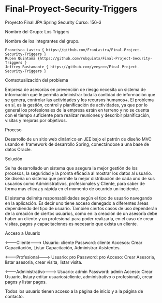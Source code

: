 # Final-Proyect-Security-Triggers
Proyecto Final JPA Spring Security
Curso: 156-3

Nombre del Grupo: Los Triggers


Nombre de los integrantes del grupo.

	Francisca Lastra { https://github.com/FranLastra/Final-Project-Security-Triggers }
	Rubén Quintana {https://github.com/rubquinta/Final-Project-Security-Triggers }
	Jeffrey Bustamante { https://github.com/yeeyeee/Final-Project-Security-Triggers }


Contextualización del problema

Empresa de asesorías en prevención de riesgo necesita un sistema de información que le permita administrar toda la cantidad de información que se genera, controlar las actividades y los recursos humanos+. El problema en sí, es la gestión, control y planificación de actividades, ya que por lo general los profesionales de la empresa están en terreno y no se cuenta con el tiempo suficiente para realizar reuniones y describir planificación, visitas y mejoras por objetivos.

Proceso

Desarrollo de un sitio web dinámico en JEE bajo el patrón de diseño MVC usando el framework de desarrollo Spring, conectándose a una base de datos Oracle.

Solución

Se ha desarrollado un sistema que asegura la mejor gestión de los procesos, la seguridad y la pronta eficacia al mostrar los datos al usuario.
Se diseña un sistema que permite la mejor distribución de cada uno de sus usuarios como Administrativos, profesionales y Cliente, para saber de forma mas eficaz y rápida en el momento de ocurrido un incidente.

El sistema delimita responsabilidades según el tipo de usuario navegando en la aplicación. Es decir uno tiene acceso denegado a diferentes áreas dependiendo del tipo de usuario. También ciertos casos de uso dependerán de la creación de ciertos usuarios, como en la creación de un asesoría debe haber un cliente y un profesional para poder realizarla, en el caso de crear visitas, pagos y capacitaciones es necesario que exista un cliente. 

Acceso a Usuario

<---Cliente--->
Usuario: cliente
Password: cliente
Accesos: Crear Capacitación, Listar Capacitación, Administrar Asistentes.  

<---Profesional--->
Usuario: pro
Password: pro
Acceso: Crear Asesoria, listar asesoria, crear visita, listar visita.  

<---Administrativo--->
Usuario: admin
Password: admin
Acceso: Crear Usuario, listary editar usuarios(cliente, administrativo o profesional), crear pagos y listar pagos. 

Todos los usuario tienen acceso a la página de inicio y a la página de contacto.
